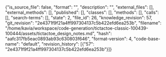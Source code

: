 {"is_source_file": false, "format": "", "description": "", "external_files": [], "external_methods": [], "published": [], "classes": [], "methods": [], "calls": [], "search-terms": [], "state": 2, "file_id": 26, "knowledge_revision": 57, "git_revision": "2e4371f9f21a4ff997304137c5b422efd6ea253b", "filename": "/home/kavia/workspace/code-generation/tictactoe-classic-100439-100444/assets/tictactoe_design_notes.md", "hash": "aafc317fb5eac0893ab93c630803f646", "format-version": 4, "code-base-name": "default", "revision_history": [{"57": "2e4371f9f21a4ff997304137c5b422efd6ea253b"}]}